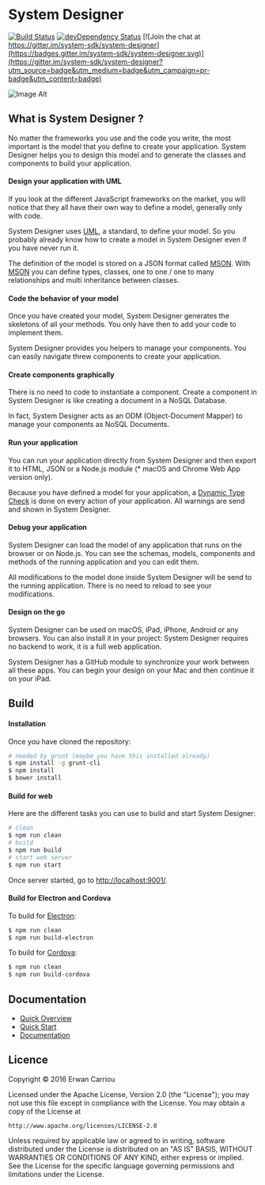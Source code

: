 # System Designer

[![Build Status](https://travis-ci.org/system-sdk/system-designer.svg?branch=master)](https://travis-ci.org/system-sdk/system-designer)
[![devDependency Status](https://david-dm.org/system-sdk/system-designer/dev-status.svg)](https://david-dm.org/system-sdk/system-designer#info=devDependencies)
[![Join the chat at https://gitter.im/system-sdk/system-designer](https://badges.gitter.im/system-sdk/system-designer.svg)](https://gitter.im/system-sdk/system-designer?utm_source=badge&utm_medium=badge&utm_campaign=pr-badge&utm_content=badge)

![Image Alt](https://system-designer.github.io/img/v2/system-designer.png)

## What is System Designer ?

No matter the frameworks you use and the code you write, the most important is the model that you define to create your application. System Designer helps you to design this model and to generate the classes and components to build your application.

#### Design your application with UML

If you look at the different JavaScript frameworks on the market, you will notice that they all have their own way to define a model, generally only with code.

System Designer uses [UML](http://www.uml.org), a standard, to define your model. So you probably already know how to create a model in System Designer even if you have never run it.

The definition of the model is stored on a JSON format called [MSON](https://system-runtime.readme.io/docs/design-your-model#section-mson). With [MSON](https://system-runtime.readme.io/docs/design-your-model#section-mson) you can define types, classes, one to one / one to many relationships and multi inheritance between classes.

#### Code the behavior of your model

Once you have created your model, System Designer generates the skeletons of all your methods. You only have then to add your code to implement them.

System Designer provides you helpers to manage your components. You can easily navigate threw components to create your application.

#### Create components graphically

There is no need to code to instantiate a component. Create a component in System Designer is like creating a document in a NoSQL Database.

In fact, System Designer acts as an ODM (Object-Document Mapper) to manage your components as NoSQL Documents.

#### Run your application

You can run your application directly from System Designer and then export it to HTML, JSON or a Node.js module (* macOS and Chrome Web App version only).

Because you have defined a model for your application, a [Dynamic Type Check](https://en.wikipedia.org/wiki/Type_system#DYNAMIC) is done on every action of your application. All warnings are send and shown in System Designer.

#### Debug your application

System Designer can load the model of any application that runs on the browser or on Node.js. You can see the schemas, models, components and methods of the running application and you can edit them.

All modifications to the model done inside System Designer will be send to the running application. There is no need to reload to see your modifications.

#### Design on the go

System Designer can be used on macOS, iPad, iPhone, Android or any browsers. You can also install it in your project: System Designer requires no backend to work, it is a full web application.

System Designer has a GitHub module to synchronize your work between all these apps. You can begin your design on your Mac and then continue it on your iPad.

## Build

#### Installation

Once you have cloned the repository:

```sh
# needed by grunt (maybe you have this installed already)
$ npm install -g grunt-cli
$ npm install
$ bower install
```	 	

#### Build for web

Here are the different tasks you can use to build and start System Designer:

```sh
# clean
$ npm run clean
# build
$ npm run build
# start web server
$ npm run start
```

Once server started, go to [http://localhost:9001/](http://localhost:9001/).


#### Build for Electron and Cordova

To build for [Electron](http://electron.atom.io):

```sh
$ npm run clean
$ npm run build-electron
```

To build for [Cordova](http://cordova.apache.org):

```sh
$ npm run clean
$ npm run build-cordova
```

## Documentation

* [Quick Overview](https://system-designer.readme.io/docs/quick-overview)
* [Quick Start](https://system-designer.readme.io/docs/quick-start)
* [Documentation](https://system-designer.readme.io/)

## Licence

Copyright © 2016 Erwan Carriou

Licensed under the Apache License, Version 2.0 (the "License");
you may not use this file except in compliance with the License.
You may obtain a copy of the License at

    http://www.apache.org/licenses/LICENSE-2.0

Unless required by applicable law or agreed to in writing, software
distributed under the License is distributed on an "AS IS" BASIS,
WITHOUT WARRANTIES OR CONDITIONS OF ANY KIND, either express or implied.
See the License for the specific language governing permissions and
limitations under the License. 
